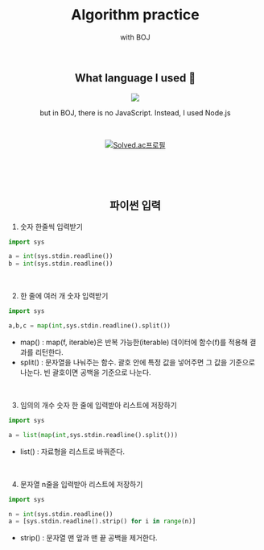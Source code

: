 <div align="center">

# Algorithm practice

<p> with BOJ </p>

<br>

<h2> What language I used 📓 </h2>

<img src="https://img.shields.io/badge/JavaScript-F7DF1E?style=flat-square&logo=JavaScript&logoColor=white"/>

<p> but in BOJ, there is no JavaScript. Instead, I used Node.js </p>

<br>

[![Solved.ac프로필](http://mazassumnida.wtf/api/v2/generate_badge?boj=chaevivin)](https://solved.ac/chaevivin)

<br>
<br>
<br>

<h2> 파이썬 입력 </h2>

</div>

1. 숫자 한줄씩 입력받기

```py
import sys

a = int(sys.stdin.readline())
b = int(sys.stdin.readline())
```

<br>

2. 한 줄에 여러 개 숫자 입력받기
```py
import sys

a,b,c = map(int,sys.stdin.readline().split())
```
- map() : map(f, iterable)은 반복 가능한(iterable) 데이터에 함수(f)를 적용해 결과를 리턴한다.
- split() : 문자열을 나눠주는 함수. 괄호 안에 특정 값을 넣어주면 그 값을 기준으로 나눈다. 빈 괄호이면 공백을 기준으로 나눈다.

<br>

3. 임의의 개수 숫자 한 줄에 입력받아 리스트에 저장하기
```py
import sys

a = list(map(int,sys.stdin.readline().split()))
```
- list() : 자료형을 리스트로 바꿔준다.

<br>

4. 문자열 n줄을 입력받아 리스트에 저장하기
```py
import sys

n = int(sys.stdin.readline())
a = [sys.stdin.readline().strip() for i in range(n)]
```
- strip() : 문자열 맨 앞과 맨 끝 공백을 제거한다.

